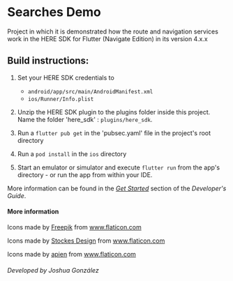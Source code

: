 # Searches Demo

Project in which it is demonstrated how the route and navigation services work in the HERE SDK for Flutter (Navigate Edition) in its version 4.x.x

Build instructions:
-------------------

1) Set your HERE SDK credentials to
    - `android/app/src/main/AndroidManifest.xml`
    - `ios/Runner/Info.plist`

2) Unzip the HERE SDK plugin to the plugins folder inside this project. Name the folder 'here_sdk' : `plugins/here_sdk`.
3) Run a `flutter pub get` in the 'pubsec.yaml' file in the project's root directory

4) Run a `pod install` in the `ios` directory

5) Start an emulator or simulator and execute `flutter run` from the app's directory - or run the app from within your IDE.

More information can be found in the [_Get Started_](https://developer.here.com/documentation/flutter-sdk-navigate/4.9.0.0/dev_guide/topics/quick-start.html) section of the _Developer's Guide_.

#### More information

<div><p>Icons made by <a href="https://www.freepik.com" title="Freepik">Freepik</a> from <a href="https://www.flaticon.com/" title="Flaticon">www.flaticon.com</a></p></div>
<div><p>Icons made by <a href="https://www.flaticon.com/authors/stockes-design" title="Stockes Design">Stockes Design</a> from <a href="https://www.flaticon.com/" title="Flaticon">www.flaticon.com</a></p></div>
<div><p>Icons made by <a href="https://www.flaticon.com/authors/apien" title="apien">apien</a> from <a href="https://www.flaticon.com/" title="Flaticon">www.flaticon.com</a></p></div>

###### Developed by Joshua González
